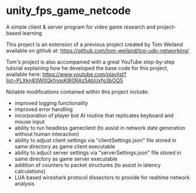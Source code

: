 # unity_fps_game_netcode
A simple client &amp; server program for video game research and project-based learning 

This project is an extension of a previous project created by Tom Weiland available on github at: https://github.com/tom-weiland/tcp-udp-networking/

Tom's project is also accompanied with a great YouTube step-by-step tutorial explaining how he developed the base code for this project, available here: https://www.youtube.com/playlist?list=PLXkn83W0QkfnqsK8I0RAz5AbUxfg3bOQ5 

Notable modifications contained within this project include:
- improved logging functionality
- improved error handling
- incorporation of player bot AI routine that replicates keyboard and mouse input
- ability to run headless gameclient (to assist in network date generation without human interaction)
- ability to adjust client settings via "clientSettings.json" file stored in same directory as game client executable
- ability to adjuct server settings via "serverSettings.json" file stored in same directory as game server executable
- addition of counters to packet structures (to assist in latency calculations)
- LUA based wireshark protocol dissectors to provide for realtime network analysis
  
